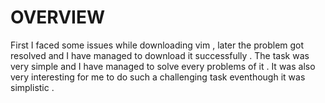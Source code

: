 # OVERVIEW

First I faced some issues while downloading vim , later the problem got resolved and I have managed to download it successfully .
The task was very simple and I have managed to solve every problems of it .
It was also very interesting for me to do such a challenging task eventhough it was simplistic .
